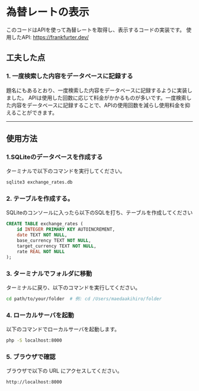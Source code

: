 # 為替レートの表示
このコードはAPIを使って為替レートを取得し、表示するコードの実装です。
使用したAPI: https://frankfurter.dev/

## 工夫した点
### 1. 一度検索した内容をデータベースに記録する
題名にもあるとおり、一度検索した内容をデータベースに記録するように実装しました。
APIは使用した回数に応じて料金がかかるものが多いです。一度検索した内容をデータベースに記録することで、APIの使用回数を減らし使用料金を抑えることができます。

---

## 使用方法
### 1.SQLiteのデータベースを作成する
ターミナルで以下のコマンドを実行してください。

```sh
sqlite3 exchange_rates.db
```

### 2. テーブルを作成する。
SQLiteのコンソールに入ったら以下のSQLを打ち、テーブルを作成してください

```sql
CREATE TABLE exchange_rates (
    id INTEGER PRIMARY KEY AUTOINCREMENT,
    date TEXT NOT NULL,
    base_currency TEXT NOT NULL,
    target_currency TEXT NOT NULL,
    rate REAL NOT NULL
);
```

### 3. ターミナルでフォルダに移動
ターミナルに戻り、以下のコマンドを実行してください。

```sh
cd path/to/your/folder  # 例: cd /Users/maedaakihiro/folder
```

### 4. ローカルサーバを起動
以下のコマンドでローカルサーバを起動します。

```sh
php -S localhost:8000
```

### 5. ブラウザで確認
ブラウザで以下の URL にアクセスしてください。

```
http://localhost:8000
```
